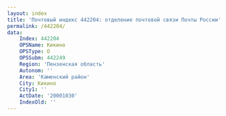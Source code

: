 ```yaml
---
layout: index
title: 'Почтовый индекс 442204: отделение почтовой связи Почты России'
permalink: /442204/
data:
    Index: 442204
    OPSName: Кикино
    OPSType: О
    OPSSubm: 442249
    Region: 'Пензенская область'
    Autonom: ''
    Area: 'Каменский район'
    City: Кикино
    City1: ''
    ActDate: '20001030'
    IndexOld: ''
---
```

